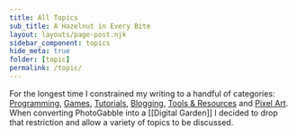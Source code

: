 ```yaml
---
title: All Topics
sub_title: A Hazelnut in Every Bite
layout: layouts/page-post.njk
sidebar_component: topics
hide_meta: true
folder: [topic]
permalink: /topic/
---
```


For the longest time I constrained my writing to a handful of categories: [Programming](/topic/programming/), [Games](/topic/games/), [Tutorials](/tutorials/), [Blogging](/topic/blogging/), [Tools & Resources](/topic/tools-and-resources/) and [Pixel Art](/topic/pixel-art/). When converting PhotoGabble into a [[Digital Garden]] I decided to drop that restriction and allow a variety of topics to be discussed.
